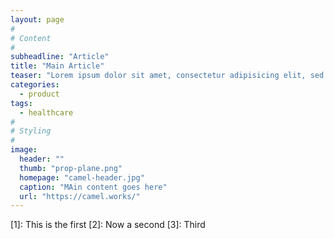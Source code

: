 ```yaml
---
layout: page
#
# Content
#
subheadline: "Article"
title: "Main Article"
teaser: "Lorem ipsum dolor sit amet, consectetur adipisicing elit, sed do eiusmod tempor incididunt ut labore et dolore magna aliqua. Ut enim ad minim veniam, quis nostrud exercitation ullamco laboris nisi ut aliquip ex ea commodo consequat."
categories:
  - product
tags:
  - healthcare
#
# Styling
#
image:
  header: ""
  thumb: "prop-plane.png"
  homepage: "camel-header.jpg"
  caption: "MAin content goes here"
  url: "https://camel.works/"
---
```




 [1]: This is the first
 [2]: Now a second
 [3]: Third